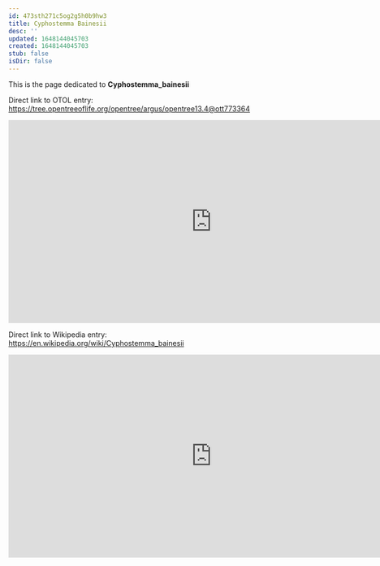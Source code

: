 ```yaml
---
id: 473sth271c5og2g5h0b9hw3
title: Cyphostemma Bainesii
desc: ''
updated: 1648144045703
created: 1648144045703
stub: false
isDir: false
---
```

This is the page dedicated to **Cyphostemma_bainesii**


Direct link to OTOL entry: https://tree.opentreeoflife.org/opentree/argus/opentree13.4@ott773364



<html>
    <body>
    <iframe src="https://tree.opentreeoflife.org/opentree/argus/opentree13.4@ott773364"
    width="800" height="400" frameborder="0" allowfullscreen> </iframe>
    </body>
</html>
    


Direct link to Wikipedia entry: https://en.wikipedia.org/wiki/Cyphostemma_bainesii



<html>
    <body>
    <iframe src="https://en.wikipedia.org/wiki/Cyphostemma_bainesii"
    width="800" height="400" frameborder="0" allowfullscreen> </iframe>
    </body>
</html>
    
